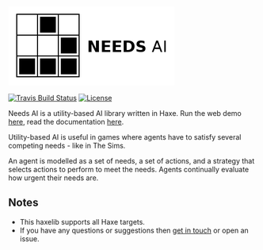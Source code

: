 [![Project logo](https://github.com/Tw1ddle/needs-ai-lib/blob/master/screenshots/logo.png?raw=true "Needs AI library project logo")](https://github.com/Tw1ddle/needs-ai-lib/)

[![Travis Build Status](https://img.shields.io/travis/Tw1ddle/needs-ai-lib.svg?style=flat-square)](https://travis-ci.org/Tw1ddle/needs-ai-lib)
[![License](http://img.shields.io/:license-mit-blue.svg?style=flat-square)](https://github.com/Tw1ddle/needs-ai-lib/blob/master/LICENSE)

Needs AI is a utility-based AI library written in Haxe. Run the web demo [here](http://tw1ddle.github.io/needs-ai/index.html), read the documentation [here](http://tw1ddle.github.io/needs-ai-lib/index.html).

Utility-based AI is useful in games where agents have to satisfy several competing needs - like in The Sims.

An agent is modelled as a set of needs, a set of actions, and a strategy that selects actions to perform to meet the needs. Agents continually evaluate how urgent their needs are.

## Notes
* This haxelib supports all Haxe targets.
* If you have any questions or suggestions then [get in touch](https://twitter.com/Sam_Twidale) or open an issue.